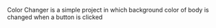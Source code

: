 Color Changer is a simple project in which background color of body is changed when a button is clicked
